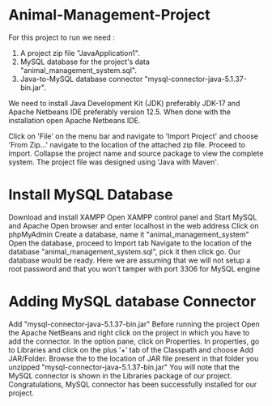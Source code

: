 # Animal-Management-Project

For this project to run we need  : 
1. A project zip file "JavaApplication1".
2. MySQL database for the project's data "animal_management_system.sql".
3. Java-to-MySQL database connector "mysql-connector-java-5.1.37-bin.jar".

We need to install Java Development Kit (JDK) preferably JDK-17 and Apache Netbeans IDE preferably version 12.5.
When done with the installation open Apache Netbeans IDE. 

Click on 'File' on the menu bar and navigate to 'Import Project' and choose 'From Zip...' navigate to the location of the attached zip file. Proceed to import.
Collapse the project name and source package to view the complete system. The project file was designed using 'Java with Maven'.

Install MySQL Database
======================
Download and install XAMPP
Open XAMPP control panel and Start MySQL and Apache
Open browser and enter localhost in the web address
Click on phpMyAdmin
Create a database, name it "animal_management_system"
Open the database, proceed to Import tab
Navigate to the location of the database "animal_management_system.sql", pick it then click go.
Our database would be ready.
Here we are assuming that we will not setup a root password and that you won't tamper with port 3306 for MySQL engine


Adding MySQL database Connector
================================
Add "mysql-connector-java-5.1.37-bin.jar" Before running the project
Open the Apache NetBeans and right click on the project in which you have to add the connector. In the option pane, click on Properties.
In properties, go to Libraries and click on the plus ‘+’ tab of the Classpath and choose Add JAR/Folder.
Browse the to the location of JAR file present in that folder you unzipped "mysql-connector-java-5.1.37-bin.jar"
You will note that the MySQL connector is shown in the Libraries package of our project.
Congratulations, MySQL connector has been successfully installed for our project.
